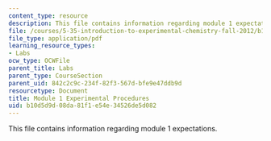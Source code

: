 ```yaml
---
content_type: resource
description: This file contains information regarding module 1 expectations.
file: /courses/5-35-introduction-to-experimental-chemistry-fall-2012/b10d5d9d08da81f1e54e34526de5d082_MIT5_35F12_Mod1_Experiment.pdf
file_type: application/pdf
learning_resource_types:
- Labs
ocw_type: OCWFile
parent_title: Labs
parent_type: CourseSection
parent_uid: 842c2c9c-234f-82f3-567d-bfe9e47ddb9d
resourcetype: Document
title: Module 1 Experimental Procedures
uid: b10d5d9d-08da-81f1-e54e-34526de5d082
---
```

This file contains information regarding module 1 expectations.

